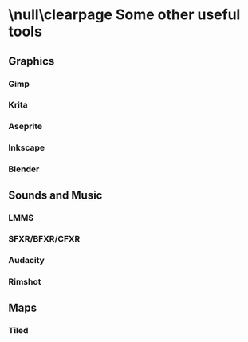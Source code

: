 \null\clearpage
Some other useful tools
========================

Graphics
---------

### Gimp

### Krita

### Aseprite

### Inkscape

### Blender

Sounds and Music
------------------

### LMMS

### SFXR/BFXR/CFXR

### Audacity

### Rimshot

<!-- Stabyourself's drum machine -->

Maps
-----

### Tiled

